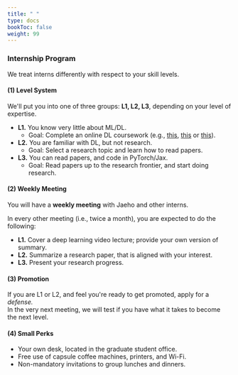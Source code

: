 ```yaml
---
title: " "
type: docs
bookToc: false
weight: 99
---
```


### **Internship Program**
We treat interns differently with respect to your skill levels.

#### (1) Level System
We'll put you into one of three groups: **L1, L2, L3**, depending on your level of expertise.  

- **L1.** You know very little about ML/DL.
	- Goal: Complete an online DL coursework (e.g., [this](http://introtodeeplearning.com), [this](http://cs231n.stanford.edu) or [this](https://hanlab.mit.edu/courses/2023-fall-65940)).
- **L2.** You are familiar with DL, but not research.
	- Goal: Select a research topic and learn how to read papers.
- **L3.** You can read papers, and code in PyTorch/Jax.
	- Goal: Read papers up to the research frontier, and start doing research.

#### (2) Weekly Meeting
You will have a **weekly meeting** with Jaeho and other interns.

In every other meeting (i.e., twice a month), you are expected to do the following:
- **L1.** Cover a deep learning video lecture; provide your own version of summary.
- **L2.** Summarize a research paper, that is aligned with your interest.
- **L3.** Present your research progress.

#### (3) Promotion
If you are L1 or L2, and feel you're ready to get promoted, apply for a _defense._  
In the very next meeting, we will test if you have what it takes to become the next level.


#### (4) Small Perks
- Your own desk, located in the graduate student office.  
- Free use of capsule coffee machines, printers, and Wi-Fi.  
- Non-mandatory invitations to group lunches and dinners. 